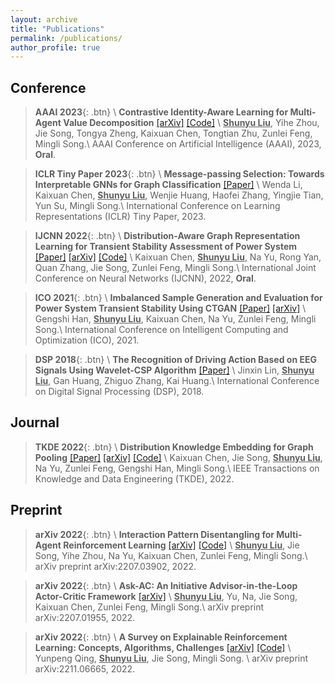 ```yaml
---
layout: archive
title: "Publications"
permalink: /publications/
author_profile: true
---
```


## Conference

> **AAAI 2023**{: .btn} \\
> **Contrastive Identity-Aware Learning for Multi-Agent Value Decomposition** [[arXiv]](https://arxiv.org/abs/2211.12712) [[Code]](https://github.com/liushunyu/CIA) \\
  > **<u>Shunyu Liu</u>**, Yihe Zhou, Jie Song, Tongya Zheng, Kaixuan Chen, Tongtian Zhu, Zunlei Feng, Mingli Song.\\
  > AAAI Conference on Artificial Intelligence (AAAI), 2023, **Oral**.


> **ICLR Tiny Paper 2023**{: .btn} \\
> **Message-passing Selection: Towards Interpretable GNNs for Graph Classification** [[Paper]](https://openreview.net/pdf?id=99Go96dla5y) \\
  > Wenda Li, Kaixuan Chen, **<u>Shunyu Liu</u>**, Wenjie Huang, Haofei Zhang, Yingjie Tian, Yun Su, Mingli Song.\\
  > International Conference on Learning Representations (ICLR) Tiny Paper, 2023.


> **IJCNN 2022**{: .btn} \\
> **Distribution-Aware Graph Representation Learning for Transient Stability Assessment of Power System** [[Paper]](https://ieeexplore.ieee.org/abstract/document/9892854/) [[arXiv]](https://arxiv.org/abs/2205.06576) [[Code]](https://github.com/chenchkx/DKEPool-TSA) \\
  > Kaixuan Chen, **<u>Shunyu Liu</u>**, Na Yu, Rong Yan, Quan Zhang, Jie Song, Zunlei Feng, Mingli Song.\\
  > International Joint Conference on Neural Networks (IJCNN), 2022, **Oral**.


> **ICO 2021**{: .btn} \\
> **Imbalanced Sample Generation and Evaluation for Power System Transient Stability Using CTGAN** [[Paper]](https://link.springer.com/chapter/10.1007/978-3-030-93247-3_55) [[arXiv]](https://arxiv.org/abs/2112.08836) \\
  > Gengshi Han, **<u>Shunyu Liu</u>**, Kaixuan Chen, Na Yu, Zunlei Feng, Mingli Song.\\
  > International Conference on Intelligent Computing and Optimization (ICO), 2021.

> **DSP 2018**{: .btn} \\
> **The Recognition of Driving Action Based on EEG Signals Using Wavelet-CSP Algorithm** [[Paper]](https://ieeexplore.ieee.org/abstract/document/8631540/)  \\
  > Jinxin Lin, **<u>Shunyu Liu</u>**, Gan Huang, Zhiguo Zhang, Kai Huang.\\
  > International Conference on Digital Signal Processing (DSP), 2018. 


## Journal

> **TKDE 2022**{: .btn} \\
> **Distribution Knowledge Embedding for Graph Pooling** [[Paper]](https://ieeexplore.ieee.org/abstract/document/9896198/) [[arXiv]](https://arxiv.org/abs/2109.14333) [[Code]](https://github.com/chenchkx/DKEPool) \\
  > Kaixuan Chen, Jie Song, **<u>Shunyu Liu</u>**, Na Yu, Zunlei Feng, Gengshi Han, Mingli Song.\\
  > IEEE Transactions on Knowledge and Data Engineering (TKDE), 2022. 



## Preprint


> **arXiv 2022**{: .btn} \\
> **Interaction Pattern Disentangling for Multi-Agent Reinforcement Learning** [[arXiv]](https://arxiv.org/abs/2207.03902) [[Code]](https://github.com/liushunyu/OPT) \\
  > **<u>Shunyu Liu</u>**, Jie Song, Yihe Zhou, Na Yu, Kaixuan Chen, Zunlei Feng, Mingli Song.\\
  > arXiv preprint arXiv:2207.03902, 2022. 

> **arXiv 2022**{: .btn} \\
> **Ask-AC: An Initiative Advisor-in-the-Loop Actor-Critic Framework** [[arXiv]](https://arxiv.org/abs/2207.01955) \\
  > **<u>Shunyu Liu</u>**, Yu, Na, Jie Song, Kaixuan Chen, Zunlei Feng, Mingli Song.\\
  > arXiv preprint arXiv:2207.01955, 2022.


> **arXiv 2022**{: .btn} \\
> **A Survey on Explainable Reinforcement Learning: Concepts, Algorithms, Challenges** [[arXiv]](https://arxiv.org/abs/2211.06665) [[Code]](https://github.com/Plankson/awesome-explainable-reinforcement-learning) \\
  > Yunpeng Qing, **<u>Shunyu Liu</u>**, Jie Song, Mingli Song. \\
  > arXiv preprint arXiv:2211.06665, 2022. 

